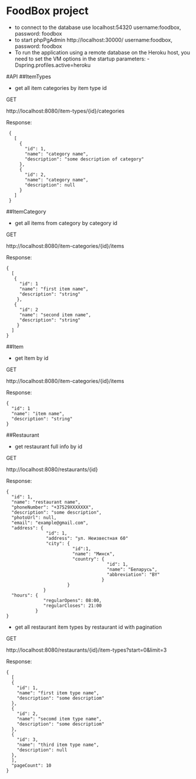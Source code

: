 # FoodBox project
- to connect to the database use localhost:54320 username:foodbox, password: foodbox
- to start phpPgAdmin http://localhost:30000/ username:foodbox, password: foodbox
- To run the application using a remote database on the Heroku host, you need to set the VM options in the startup parameters: -Dspring.profiles.active=heroku


#API
##ItemTypes
- get all item categories by item type id

GET

http://localhost:8080/item-types/{id}/categories

Response:

     {
       [
         {
           "id": 1,
           "name": "category name",
           "description": "some description of category"
         },
         {
           "id": 2,
           "name": "category name",
           "description": null
         }
       ]
     } 
     
##ItemCategory
- get all items from category by category id

GET

http://localhost:8080/item-categories/{id}/items
  
Response:

    {
      [
       {
         "id": 1
         "name": "first item name",
         "description": "string"
        },
       {
         "id": 2
         "name": "second item name",
         "description": "string"
        } 
      ]
    }
 
##Item
- get Item by id

GET

http://localhost:8080/item-categories/{id}/items 

Response:

    {
      "id": 1
      "name": "item name",
      "description": "string"
    }
    
##Restaurant
- get restaurant full info by id

GET

http://localhost:8080/restaurants/{id}

Response:

    {
      "id": 1,
      "name": "restaurant name",
      "phoneNumber": "+37529XXXXXXX",
      "description": "some description",
      "photoUrl": null,
      "email": "example@gmail.com",
      "address": {
                   "id": 1,
                   "address": "ул. Неизвестная 60"
                   "city": {
                             "id":1,
                             "name": "Минск",
                             "country": {
                                          "id": 1,
                                          "name": "Беларусь",
                                          "abbreviation": "BY"
                                        }  
                           }
                  }
      "hours": {
                  "regularOpens": 08:00,
                  "regularCloses": 21:00
               }                        
    }
    
- get all restaurant item types by restaurant id with pagination

GET

http://localhost:8080/restaurants/{id}/item-types?start=0&limit=3

Response:

    {
      [
      {
        "id": 1,
        "name": "first item type name",
        "description": "some descriptiom"
      },
      {
        "id": 2,
        "name": "secomd item type name",
        "description": "some descriptiom"
      },
      {
        "id": 3,
        "name": "third item type name",
        "description": null
      },
      ],
      "pageCount": 10
    }    
